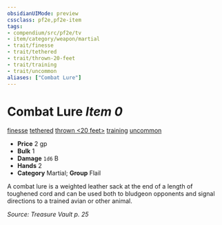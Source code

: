 ```yaml
---
obsidianUIMode: preview
cssclass: pf2e,pf2e-item
tags:
- compendium/src/pf2e/tv
- item/category/weapon/martial
- trait/finesse
- trait/tethered
- trait/thrown-20-feet
- trait/training
- trait/uncommon
aliases: ["Combat Lure"]
---
```

# Combat Lure *Item 0*  
[finesse](rules/traits/finesse.md)  [tethered](rules/traits/tethered-b1.md)  [thrown <20 feet>](rules/traits/thrown.md)  [training](rules/traits/training-tv.md)  [uncommon](rules/traits/uncommon.md)  

- **Price** 2 gp
- **Bulk** 1
- **Damage** `1d6` B
- **Hands** 2
- **Category** Martial; **Group** Flail 

A combat lure is a weighted leather sack at the end of a length of toughened cord and can be used both to bludgeon opponents and signal directions to a trained avian or other animal.

*Source: Treasure Vault p. 25*